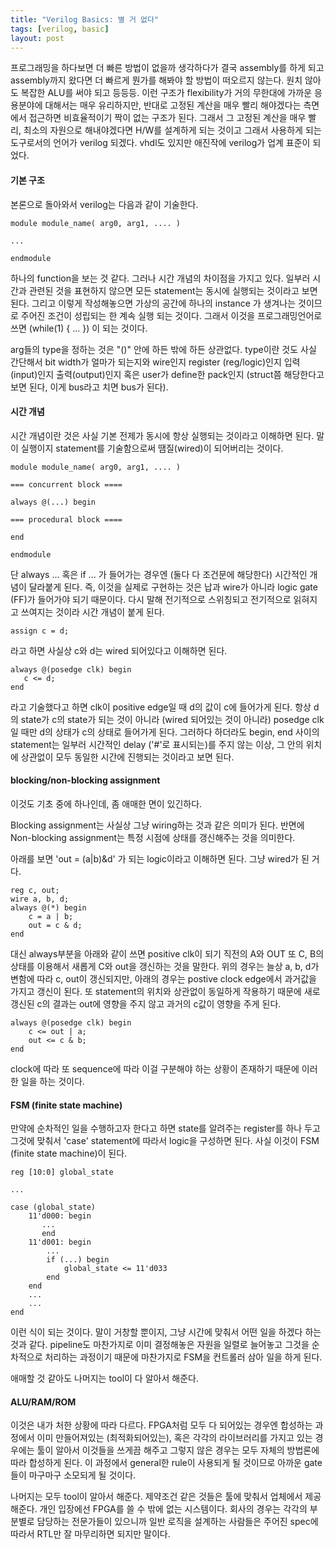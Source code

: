 ```yaml
---
title: "Verilog Basics: 별 거 없다"
tags: [verilog, basic]
layout: post
---
```


프로그래밍을 하다보면 더 빠른 방법이 없을까 생각하다가 결국 assembly를 하게 되고 assembly까지 왔다면 더 빠르게 뭔가를 해봐야 할 방법이 떠오르지 않는다. 원치 않아도 복잡한 ALU를 써야 되고 등등등. 이런 구조가 flexibility가 거의 무한대에 가까운 응용분야에 대해서는 매우 유리하지만, 반대로 고정된 계산을 매우 빨리 해야겠다는 측면에서 접근하면 비효율적이기 짝이 없는 구조가 된다. 그래서 그 고정된 계산을 매우 빨리, 최소의 자원으로 해내야겠다면 H/W를 설계하게 되는 것이고 그래서 사용하게 되는 도구로서의 언어가 verilog 되겠다. vhdl도 있지만 애진작에 verilog가 업계 표준이 되었다. 

#### 기본 구조

본론으로 돌아와서 verilog는 다음과 같이 기술한다.

```
module module_name( arg0, arg1, .... )

...

endmodule
```

하나의 function을 보는 것 같다. 그러나 시간 개념의 차이점을 가지고 있다. 일부러 시간과 관련된 것을 표현하지 않으면 모든 statement는 동시에 실행되는 것이라고 보면 된다. 그리고 이렇게 작성해놓으면 가상의 공간에 하나의 instance 가 생겨나는 것이므로 주어진 조건이 성립되는 한 계속 실행 되는 것이다. 그래서 이것을 프로그래밍언어로 쓰면 (while(1) { ... }) 이 되는 것이다.

arg들의 type을 정하는 것은 "()" 안에 하든 밖에 하든 상관없다. type이란 것도 사실 간단해서 bit width가 얼마가 되는지와 wire인지 register (reg/logic)인지 입력(input)인지 출력(output)인지 혹은 user가 define한 pack인지 (struct쯤 해당한다고 보면 된다, 이게 bus라고 치면 bus가 된다).

#### 시간 개념

시간 개념이란 것은 사실 기본 전제가 동시에 항상 실행되는 것이라고 이해하면 된다. 말이 실행이지 statement를 기술함으로써 땜질(wired)이 되어버리는 것이다. 

```
module module_name( arg0, arg1, .... )

=== concurrent block ====

always @(...) begin

=== procedural block ====

end

endmodule
```

단 always ... 혹은 if ... 가 들어가는 경우엔 (둘다 다 조건문에 해당한다) 시간적인 개념이 달라붙게 된다. 즉, 이것을 실제로 구현하는 것은 납과 wire가 아니라 logic gate (FF)가 들어가야 되기 때문이다. 다시 말해 전기적으로 스위칭되고 전기적으로 읽혀지고 쓰여지는 것이라 시간 개념이 붙게 된다.

```
assign c = d;
```
라고 하면 사실상 c와 d는 wired 되어있다고 이해하면 된다. 

```
always @(posedge clk) begin
   c <= d;
end
```
라고 기술했다고 하면 clk이 positive edge일 때 d의 값이 c에 들어가게 된다. 항상 d의 state가 c의 state가 되는 것이 아니라 (wired 되어있는 것이 아니라) posedge clk일 때만 d의 상태가 c의 상태로 들어가게 된다. 그러하다 하더라도 begin, end 사이의 statement는 일부러 시간적인 delay ('#'로 표시되는)를 주지 않는 이상, 그 안의 위치에 상관없이 모두 동일한 시간에 진행되는 것이라고 보면 된다.

#### blocking/non-blocking assignment

이것도 기초 중에 하나인데, 좀 애매한 면이 있긴하다.

Blocking assignment는 사실상 그냥 wiring하는 것과 같은 의미가 된다. 반면에 Non-blocking assignment는 특정 시점에 상태를 갱신해주는 것을 의미한다. 

아래를 보면 'out = (a|b)&d' 가 되는 logic이라고 이해하면 된다. 그냥 wired가 된 거다.
```
reg c, out;
wire a, b, d;
always @(*) begin
    c = a | b;
    out = c & d;
end
```

대신 always부분을 아래와 같이 쓰면 positive clk이 되기 직전의 A와 OUT 또 C, B의 상태를 이용해서 새롭게 C와 out을 갱신하는 것을 말한다.
위의 경우는 늘상 a, b, d가 변함에 따라 c, out이 갱신되지만, 아래의 경우는 postive clock edge에서 과거값을 가지고 갱신이 된다. 
또 statement의 위치와 상관없이 동일하게 작용하기 때문에 새로 갱신된 c의 결과는 out에 영향을 주지 않고 과거의 c값이 영향을 주게 된다. 
```
always @(posedge clk) begin
    c <= out | a;
    out <= c & b;
end
```

clock에 따라 또 sequence에 따라 이걸 구분해야 하는 상황이 존재하기 때문에 이러한 일을 하는 것이다. 


#### FSM (finite state machine)

만약에 순차적인 일을 수행하고자 한다고 하면 state를 알려주는 register를 하나 두고 그것에 맞춰서 'case' statement에 따라서 logic을 구성하면 된다. 사실 이것이 FSM (finite state machine)이 된다.

```
reg [10:0] global_state

...

case (global_state)
    11'd000: begin
       ...
       end
    11'd001: begin
        ...
        if (...) begin
            global_state <= 11'd033
        end
    end
    ...
    ...
end
```
이런 식이 되는 것이다. 말이 거창할 뿐이지, 그냥 시간에 맞춰서 어떤 일을 하겠다 하는 것과 같다. pipeline도 마찬가지로 이미 결정해놓은 자원을 일렬로 늘어놓고 그것을 순차적으로 처리하는 과정이기 때문에 마찬가지로 FSM을 컨트롤러 삼아 일을 하게 된다. 

애매할 것 같아도 나머지는 tool이 다 알아서 해준다. 

#### ALU/RAM/ROM

이것은 내가 처한 상황에 따라 다르다. FPGA처럼 모두 다 되어있는 경우엔 합성하는 과정에서 이미 만들어져있는 (최적화되어있는), 혹은 각각의 라이브러리를 가지고 있는 경우에는 툴이 알아서 이것들을 쓰게끔 해주고 그렇지 않은 경우는 모두 자체의 방법론에 따라 합성하게 된다. 이 과정에서 general한 rule이 사용되게 될 것이므로 아까운 gate들이 마구마구 소모되게 될 것이다.

나머지는 모두 tool이 알아서 해준다. 제약조건 같은 것들은 툴에 맞춰서 업체에서 제공해준다. 개인 입장에선 FPGA를 쓸 수 밖에 없는 시스템이다. 회사의 경우는 각각의 부분별로 담당하는 전문가들이 있으니까 일반 로직을 설계하는 사람들은 주어진 spec에 따라서 RTL만 잘 마무리하면 되지만 말이다. 